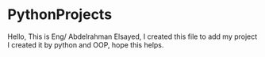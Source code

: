 # PythonProjects
 

Hello, This is Eng/ Abdelrahman Elsayed, I created this file to add my project I created it by python and OOP, 
hope this helps.
